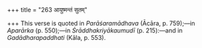+++
title = "263 आयुष्मन्तं सुतम्"

+++
This verse is quoted in *Parāśaramādhava* (Ācāra, p. 759);—in *Aparārka*
(p. 550);—in *Śrāddhakriyākaumudī* (p. 215):—and in *Gadādharapaddhati*
(Kāla, p. 553).


